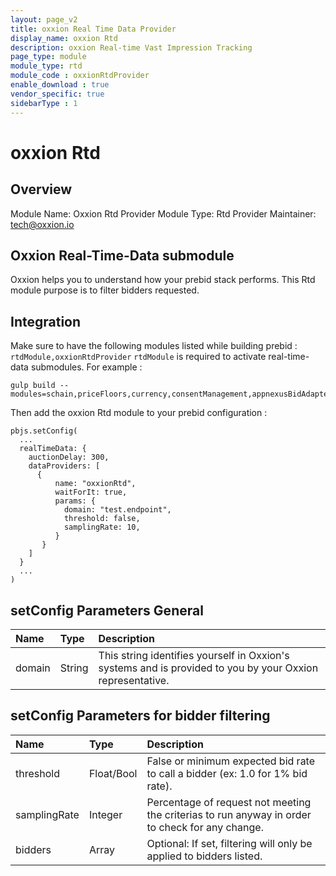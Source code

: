 ```yaml
---
layout: page_v2
title: oxxion Real Time Data Provider
display_name: oxxion Rtd
description: oxxion Real-time Vast Impression Tracking
page_type: module
module_type: rtd
module_code : oxxionRtdProvider
enable_download : true
vendor_specific: true
sidebarType : 1
---
```


# oxxion Rtd

## Overview

Module Name: Oxxion Rtd Provider
Module Type: Rtd Provider
Maintainer: tech@oxxion.io

## Oxxion Real-Time-Data submodule

Oxxion helps you to understand how your prebid stack performs.
This Rtd module purpose is to filter bidders requested.

## Integration

Make sure to have the following modules listed while building prebid : `rtdModule,oxxionRtdProvider`
`rtdModule` is required to activate real-time-data submodules.
For example :
```
gulp build --modules=schain,priceFloors,currency,consentManagement,appnexusBidAdapter,rubiconBidAdapter,rtdModule,oxxionRtdProvider
```

Then add the oxxion Rtd module to your prebid configuration :
```
pbjs.setConfig(
  ...
  realTimeData: {
    auctionDelay: 300,
    dataProviders: [
      {
          name: "oxxionRtd",
          waitForIt: true,
          params: {
            domain: "test.endpoint",
            threshold: false,
            samplingRate: 10,
          }
       }
    ]
  }
  ...
)
```

## setConfig Parameters General

| Name                             | Type     | Description                                                                                                 |
|:---------------------------------|:---------|:------------------------------------------------------------------------------------------------------------|
| domain                           | String   | This string identifies yourself in Oxxion's systems and is provided to you by your Oxxion representative.   |

## setConfig Parameters for bidder filtering

| Name                             | Type       | Description                                                                                                 |
|:---------------------------------|:-----------|:------------------------------------------------------------------------------------------------------------|
| threshold                        | Float/Bool | False or minimum expected bid rate to call a bidder (ex: 1.0 for 1% bid rate).                              |
| samplingRate                     | Integer    | Percentage of request not meeting the criterias to run anyway in order to check for any change.             |
| bidders                          | Array      | Optional: If set, filtering will only be applied to bidders listed.
